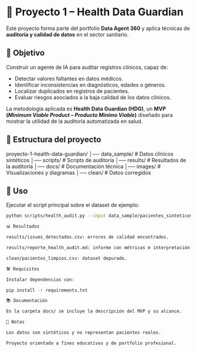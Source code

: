 # 🏥 Proyecto 1 – Health Data Guardian

Este proyecto forma parte del portfolio **Data Agent 360** y aplica técnicas de **auditoría y calidad de datos** en el sector sanitario.

## 🎯 Objetivo
Construir un agente de IA para auditar registros clínicos, capaz de:
- Detectar valores faltantes en datos médicos.
- Identificar inconsistencias en diagnósticos, edades o géneros.
- Localizar duplicados en registros de pacientes.
- Evaluar riesgos asociados a la baja calidad de los datos clínicos.

La metodología aplicada es **Health Data Guardian (HDG)**, un **MVP (*Minimum Viable Product – Producto Mínimo Viable*)** diseñado para mostrar la utilidad de la auditoría automatizada en salud.

## 📂 Estructura del proyecto

proyecto-1-health-data-guardian/
│── data_sample/ # Datos clínicos sintéticos
│── scripts/ # Scripts de auditoría
│── results/ # Resultados de la auditoría
│── docs/ # Documentación técnica
│── images/ # Visualizaciones y diagramas
│── clean/ # Datos corregidos


## 🚀 Uso
Ejecutar el script principal sobre el dataset de ejemplo:

```bash
python scripts/health_audit.py --input data_sample/pacientes_sinteticos.csv --outdir results

📊 Resultados

results/issues_detectados.csv: errores de calidad encontrados.

results/reporte_health_audit.md: informe con métricas e interpretación.

clean/pacientes_limpios.csv: dataset depurado.

🛠️ Requisitos

Instalar dependencias con:

pip install -r requirements.txt

📚 Documentación

En la carpeta docs/ se incluye la descripción del MVP y su alcance.

📌 Notas

Los datos son sintéticos y no representan pacientes reales.

Proyecto orientado a fines educativos y de portfolio profesional.
